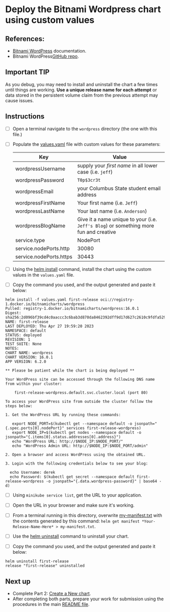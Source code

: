 # Deploy the Bitnami Wordpress chart using custom values

## References:

* [Bitnami WordPress](https://bitnami.com/stack/wordpress/helm) documentation.
* Bitnami WordPress[GitHub repo](https://github.com/bitnami/charts/tree/master/bitnami/wordpress/).

## Important TIP

As you debug, you may need to install and uninstall the chart a few times until things are working. __Use a unique release name for each attempt__ or data stored in the persistent volume claim from the previous attempt may cause issues. 

## Instructions

- [ ] Open a terminal navigate to the `wordpress` directory (the one with this file.)
- [ ] Populate the [values.yaml](values.yaml) file with custom values for these parameters:

    | Key | Value |
    |-----|-------|
    | wordpressUsername | supply your *first name* in all lower case (i.e. `jeff`) |
    | wordpressPassword | `T0p$3cr3t`
    | wordpressEmail | your Columbus State student email address |
    | wordpressFirstName | Your first name (i.e. `Jeff`) |
    | wordpressLastName | Your last name (i.e. `Anderson`) |
    | wordpressBlogName | Give it a name unique to your (i.e. `Jeff's Blog`) or something more fun and creative |
    | service.type | NodePort |
    | service.nodePorts.http | 30080 |
    | service.nodePorts.https | 30443 |

- [ ] Using the [helm install](https://helm.sh/docs/helm/helm_install/) command, install the chart using the custom values in the `values.yaml` file.

- [ ] Copy the command you used, and the output generated and paste it below:

```
helm install -f values.yaml first-release oci://registry-1.docker.io/bitnamicharts/wordpress
Pulled: registry-1.docker.io/bitnamicharts/wordpress:16.0.1
Digest: sha256:2d096bf39cd4c0aaccc3c6bab3d870da8462392dff9d17d627c2610c9fdfa529
NAME: first-release
LAST DEPLOYED: Thu Apr 27 19:59:20 2023
NAMESPACE: default
STATUS: deployed
REVISION: 1
TEST SUITE: None
NOTES:
CHART NAME: wordpress
CHART VERSION: 16.0.1
APP VERSION: 6.2.0

** Please be patient while the chart is being deployed **

Your WordPress site can be accessed through the following DNS name from within your cluster:

    first-release-wordpress.default.svc.cluster.local (port 80)

To access your WordPress site from outside the cluster follow the steps below:

1. Get the WordPress URL by running these commands:

   export NODE_PORT=$(kubectl get --namespace default -o jsonpath="{.spec.ports[0].nodePort}" services first-release-wordpress)
   export NODE_IP=$(kubectl get nodes --namespace default -o jsonpath="{.items[0].status.addresses[0].address}")
   echo "WordPress URL: http://$NODE_IP:$NODE_PORT/"
   echo "WordPress Admin URL: http://$NODE_IP:$NODE_PORT/admin"

2. Open a browser and access WordPress using the obtained URL.

3. Login with the following credentials below to see your blog:

  echo Username: derek
  echo Password: $(kubectl get secret --namespace default first-release-wordpress -o jsonpath="{.data.wordpress-password}" | base64 -d)
```

- [ ] Using `minikube service list`, get the URL to your application. 

- [ ] Open the URL in your browser and make sure it's working.

- [ ] From a terminal running in this directory, overwrite [my-manifest.txt](my-manifest.txt) with the contents generated by this command: `helm get manifest *Your-Release-Name-Here* > my-manifest.txt`.

- [ ] Use the [helm uninstall](https://helm.sh/docs/helm/helm_uninstall/) command to uninstall your chart.

- [ ] Copy the command you used, and the output generated and paste it below:

```
helm uninstall first-release
release "first-release" uninstalled
```

## Next up

* Complete Part 2: [Create a New chart](../create-chart/README.md).
* After completing both parts, prepare your work for submission using the procedures in the main [README file](../README.md).